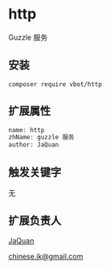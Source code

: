 # http
Guzzle 服务

## 安装

```
composer require vbot/http
```

## 扩展属性

```php
name: http
zhName: guzzle 服务
author: JaQuan
```

## 触发关键字

无

## 扩展负责人

[JaQuan](https://github.com/springjk)

chinese.jk@gmail.com